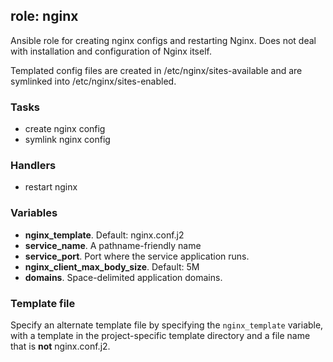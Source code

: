 ## role: nginx

Ansible role for creating nginx configs and restarting Nginx. Does not
deal with installation and configuration of Nginx itself.

Templated config files are created in /etc/nginx/sites-available and are
symlinked into /etc/nginx/sites-enabled.


### Tasks

 * create nginx config
 * symlink nginx config


### Handlers

 * restart nginx


### Variables

 * **nginx_template**. Default: nginx.conf.j2
 * **service_name**. A pathname-friendly name
 * **service_port**. Port where the service application runs.
 * **nginx_client_max_body_size**. Default: 5M
 * **domains**. Space-delimited application domains.


### Template file

Specify an alternate template file by specifying the `nginx_template`
variable, with a template in the project-specific template directory and
a file name that is **not** nginx.conf.j2.

